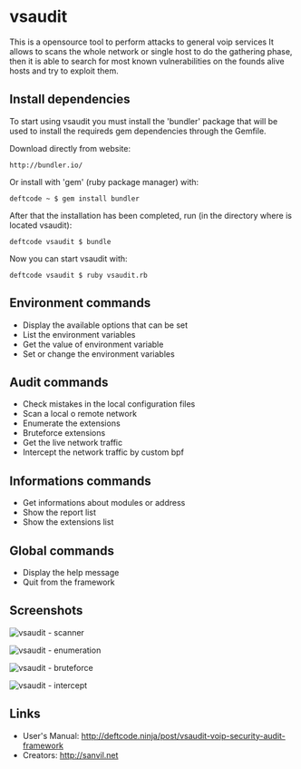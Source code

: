 vsaudit
=======

This is a opensource tool to perform attacks to general voip services It allows to scans the whole network or single host to do the gathering phase, then it is able to search for most known vulnerabilities on the founds alive hosts and try to exploit them.


Install dependencies
--------------------

To start using vsaudit you must install the 'bundler' package that will be used to install
the requireds gem dependencies through the Gemfile.

Download directly from website: 

    http://bundler.io/

Or install with 'gem' (ruby package manager) with: 

    deftcode ~ $ gem install bundler

After that the installation has been completed, run (in the directory where is located vsaudit):

    deftcode vsaudit $ bundle

Now you can start vsaudit with:

    deftcode vsaudit $ ruby vsaudit.rb


Environment commands
--------------------

- Display the available options that can be set
- List the environment variables
- Get the value of environment variable
- Set or change the environment variables


Audit commands
--------------

- Check mistakes in the local configuration files
- Scan a local o remote network
- Enumerate the extensions
- Bruteforce extensions
- Get the live network traffic
- Intercept the network traffic by custom bpf


Informations commands
---------------------

- Get informations about modules or address
- Show the report list
- Show the extensions list


Global commands
---------------

- Display the help message
- Quit from the framework


Screenshots
-----------

![vsaudit - scanner](https://raw.githubusercontent.com/sanvil/vsaudit/master/screens/preview-1.png)

![vsaudit - enumeration](https://raw.githubusercontent.com/sanvil/vsaudit/master/screens/preview-2.png)

![vsaudit - bruteforce](https://raw.githubusercontent.com/sanvil/vsaudit/master/screens/preview-3.png)

![vsaudit - intercept](https://raw.githubusercontent.com/sanvil/vsaudit/master/screens/preview-4.png)


Links
-----

* User's Manual: http://deftcode.ninja/post/vsaudit-voip-security-audit-framework
* Creators: http://sanvil.net
